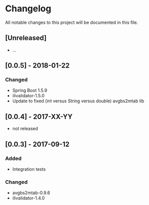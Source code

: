# Changelog
All notable changes to this project will be documented in this file.

## [Unreleased]

- ...

## [0.0.5] - 2018-01-22

### Changed

- Spring Boot 1.5.9
- ilivalidator-1.5.0 
- Update to fixed (int versus String versus double) avgbs2mtab lib 

## [0.0.4] - 2017-XX-YY

- not released

## [0.0.3] - 2017-09-12

### Added

- Integration tests

### Changed

- avgbs2mtab-0.9.6
- ilivalidator-1.4.0
